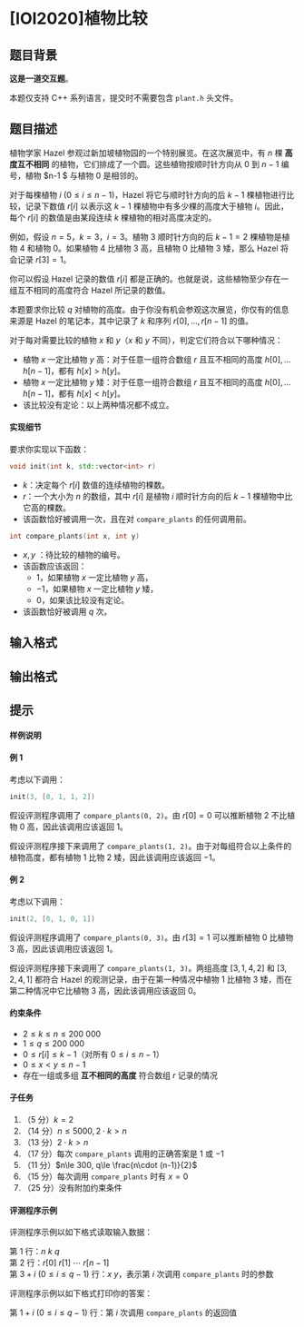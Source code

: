 # [IOI2020]植物比较

## 题目背景

**这是一道交互题**。

本题仅支持 C++ 系列语言，提交时不需要包含 `plant.h` 头文件。

## 题目描述

植物学家 Hazel 参观过新加坡植物园的一个特别展览。在这次展览中，有 $n$ 棵 **高度互不相同** 的植物，它们排成了一个圆。这些植物按顺时针方向从 $0$ 到 $n-1$ 编号，植物 $n-1 $ 与植物 $0$ 是相邻的。

对于每棵植物 $i\ (0 \le i \le n-1$)，Hazel 将它与顺时针方向的后 $k-1$ 棵植物进行比较，记录下数值 $r[i]$ 以表示这 $k-1$ 棵植物中有多少棵的高度大于植物 $i$。因此，每个 $r[i]$ 的数值是由某段连续 $k$ 棵植物的相对高度决定的。

例如，假设 $n=5$，$k=3$，$i=3$。植物 $3$ 顺时针方向的后 $k-1=2$ 棵植物是植物 $4$ 和植物 $0$。如果植物 $4$ 比植物 $3$ 高，且植物 $0$ 比植物 $3$ 矮，那么 Hazel 将会记录 $r[3]=1$。

你可以假设 Hazel 记录的数值 $r[i]$ 都是正确的。也就是说，这些植物至少存在一组互不相同的高度符合 Hazel 所记录的数值。

本题要求你比较 $q$ 对植物的高度。由于你没有机会参观这次展览，你仅有的信息来源是 Hazel 的笔记本，其中记录了 $k$ 和序列 $r[0],\ldots, r[n-1]$ 的值。

对于每对需要比较的植物 $x$ 和 $y$（$x$ 和 $y$ 不同），判定它们符合以下哪种情况：

- 植物 $x$ 一定比植物 $y$ 高：对于任意一组符合数组 $r$ 且互不相同的高度 $h[0],\ldots h[n-1]$，都有 $h[x] > h[y]$。
- 植物 $x$ 一定比植物 $y$ 矮：对于任意一组符合数组 $r$ 且互不相同的高度 $h[0],\ldots h[n-1]$，都有 $h[x]<h[y]$。
- 该比较没有定论：以上两种情况都不成立。

#### 实现细节

要求你实现以下函数：
```cpp
void init(int k, std::vector<int> r)
```
- $k$：决定每个 $r[i]$ 数值的连续植物的棵数。
- $r$：一个大小为 $n$ 的数组，其中 $r[i]$ 是植物 $i$ 顺时针方向的后 $k-1$ 棵植物中比它高的棵数。
- 该函数恰好被调用一次，且在对 `compare_plants` 的任何调用前。
```cpp
int compare_plants(int x, int y)
```
- $x,y$ ：待比较的植物的编号。
- 该函数应该返回：
	- $1$，如果植物 $x$ 一定比植物 $y$ 高，
	- $-1$，如果植物 $x$ 一定比植物 $y$ 矮，
	- $0$，如果该比较没有定论。
- 该函数恰好被调用 $q$ 次。

## 输入格式



## 输出格式



## 提示

#### 样例说明

#### 例 1

考虑以下调用：
```cpp
init(3, [0, 1, 1, 2])
```
假设评测程序调用了 `compare_plants(0, 2)`。由 $r[0]=0$ 可以推断植物 $2$ 不比植物 $0$ 高，因此该调用应该返回 $1$。

假设评测程序接下来调用了 `compare_plants(1, 2)`。由于对每组符合以上条件的植物高度，都有植物 $1$ 比物 $2$ 矮，因此该调用应该返回 $-1$。

#### 例 2

考虑以下调用：
```cpp
init(2, [0, 1, 0, 1])
```
假设评测程序调用了 `compare_plants(0, 3)`。由 $r[3]=1$ 可以推断植物 $0$ 比植物 $3$ 高，因此该调用应该返回 $1$。

假设评测程序接下来调用了 `compare_plants(1, 3)`。两组高度 $[3,1,4,2]$ 和 $[3,2,4,1]$ 都符合 Hazel 的观测记录，由于在第一种情况中植物 $1$ 比植物 $3$ 矮，而在第二种情况中它比植物 $3$ 高，因此该调用应该返回 $0$。

#### 约束条件

- $2\le k\le n\le 200\ 000$
- $1\le q\le 200\ 000$
- $0 \le r[i]\le k-1$（对所有 $0 \le i \le n-1$）
- $0\le x<y\le n-1$
- 存在一组或多组 **互不相同的高度** 符合数组 $r$ 记录的情况

#### 子任务

1. （5 分）$k=2$
2. （14 分）$n \le 5000,2 \cdot k > n$
3. （13 分）$2 \cdot k > n$
4. （17 分）每次 `compare_plants` 调用的正确答案是 $1$ 或 $-1$
5. （11 分）$n\le 300, q\le \frac{n\cdot (n-1)}{2}$
6. （15 分）每次调用 `compare_plants` 时有 $x=0$
7. （25 分）没有附加约束条件

#### 评测程序示例

评测程序示例以如下格式读取输⼊数据：

第 $1$ 行：$n\ k\ q$     
第 $2$ 行：$r[0]\ r[1]\ \cdots\ r[n-1]$        
第 $3+i\ (0\le i\le q-1)$ 行：$x\ y$，表⽰第 $i$ 次调用 `compare_plants` 时的参数

评测程序示例以如下格式打印你的答案：

第 $1+i\ (0\le i\le q-1)$ 行：第 $i$ 次调用 `compare_plants` 的返回值
